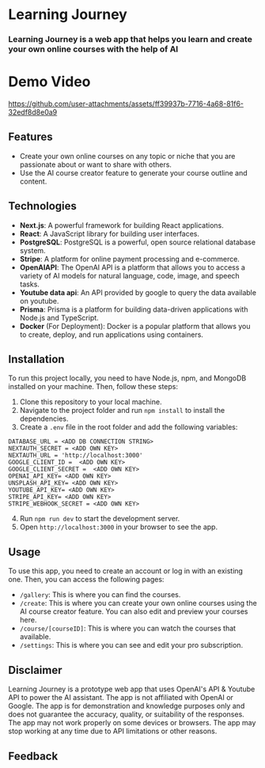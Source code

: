 # Learning Journey

### Learning Journey is a web app that helps you learn and create your own online courses with the help of AI

# Demo Video
https://github.com/user-attachments/assets/ff39937b-7716-4a68-81f6-32edf8d8e0a9

## Features

- Create your own online courses on any topic or niche that you are passionate about or want to share with others.
- Use the AI course creator feature to generate your course outline and content.

## Technologies

- **Next.js**: A powerful framework for building React applications.
- **React**: A JavaScript library for building user interfaces.
- **PostgreSQL**: PostgreSQL is a powerful, open source relational database system.
- **Stripe**: A platform for online payment processing and e-commerce.
- **OpenAIAPI**: The OpenAI API is a platform that allows you to access a variety of AI models for natural language, code, image, and speech tasks.
- **Youtube data api**: An API provided by google to query the data available on youtube.
- **Prisma**: Prisma is a platform for building data-driven applications with Node.js and TypeScript.
- **Docker** (For Deployment): Docker is a popular platform that allows you to create, deploy, and run applications using containers.
  
## Installation

To run this project locally, you need to have Node.js, npm, and MongoDB installed on your machine. Then, follow these steps:

1. Clone this repository to your local machine.
2. Navigate to the project folder and run `npm install` to install the dependencies.
3. Create a `.env` file in the root folder and add the following variables:

```
DATABASE_URL = <ADD DB CONNECTION STRING>
NEXTAUTH_SECRET = <ADD OWN KEY>
NEXTAUTH_URL = 'http://localhost:3000'
GOOGLE_CLIENT_ID =  <ADD OWN KEY>
GOOGLE_CLIENT_SECRET =  <ADD OWN KEY>
OPENAI_API_KEY= <ADD OWN KEY>
UNSPLASH_API_KEY= <ADD OWN KEY>
YOUTUBE_API_KEY= <ADD OWN KEY>
STRIPE_API_KEY= <ADD OWN KEY>
STRIPE_WEBHOOK_SECRET = <ADD OWN KEY>
```

4. Run `npm run dev` to start the development server.
5. Open `http://localhost:3000` in your browser to see the app.

## Usage

To use this app, you need to create an account or log in with an existing one. Then, you can access the following pages:

- `/gallery`: This is where you can find the courses.
- `/create`: This is where you can create your own online courses using the AI course creator feature. You can also edit and preview your courses here.
- `/course/[courseID]`: This is where you can watch the courses that available.
- `/settings`: This is where you can see and edit your pro subscription.

## Disclaimer

Learning Journey is a prototype web app that uses OpenAI's API & Youtube API to power the AI assistant. The app is not affiliated with OpenAI or Google. The app is for demonstration and knowledge purposes only and does not guarantee the accuracy, quality, or suitability of the responses. The app may not work properly on some devices or browsers. The app may stop working at any time due to API limitations or other reasons.

## Feedback
